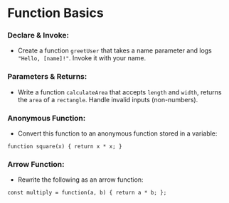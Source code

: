 # Function Basics

### Declare & Invoke:
- Create a function `greetUser` that takes a name parameter and logs `"Hello, [name]!"`. Invoke it with your name.

### Parameters & Returns:
- Write a function `calculateArea` that accepts `length` and `width`, returns the `area` of a `rectangle`. Handle invalid inputs (non-numbers).

### Anonymous Function:
- Convert this function to an anonymous function stored in a variable:

```
function square(x) { return x * x; }
```

### Arrow Function:
- Rewrite the following as an arrow function:

```
const multiply = function(a, b) { return a * b; }; 
```